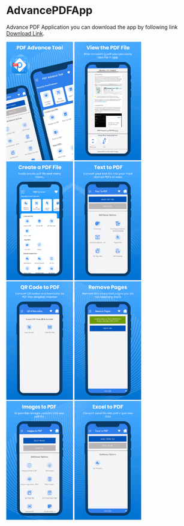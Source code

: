 # AdvancePDFApp
Advance PDF Application
you can download the app by following link 
[Download Link](https://github.com/DevRishabhSrivastava/AdvancePDFApp/raw/master/app/build/outputs/apk/debug/app-debug.apk).
<!-- ![This is an image](|{width=40px height=400px}) -->
<span><img src="https://github.com/DevRishabhSrivastava/AdvancePDFApp/blob/master/app/src/main/res/drawable/screenshot_one.png" width="178">
<img src="https://github.com/DevRishabhSrivastava/AdvancePDFApp/blob/master/app/src/main/res/drawable/screenshot_two.png" width="178"></span>
<img src="https://github.com/DevRishabhSrivastava/AdvancePDFApp/blob/master/app/src/main/res/drawable/screenshot_three.png" width="178">
<img src="https://github.com/DevRishabhSrivastava/AdvancePDFApp/blob/master/app/src/main/res/drawable/screenshot_four.png" width="178">
<img src="https://github.com/DevRishabhSrivastava/AdvancePDFApp/blob/master/app/src/main/res/drawable/screenshot_five.png" width="178">
<img src="https://github.com/DevRishabhSrivastava/AdvancePDFApp/blob/master/app/src/main/res/drawable/screenshot_six.png" width="178">
<img src="https://github.com/DevRishabhSrivastava/AdvancePDFApp/blob/master/app/src/main/res/drawable/screenshot_seven.png" width="178">
<img src="https://github.com/DevRishabhSrivastava/AdvancePDFApp/blob/master/app/src/main/res/drawable/screenshot_eight.png" width="178">
